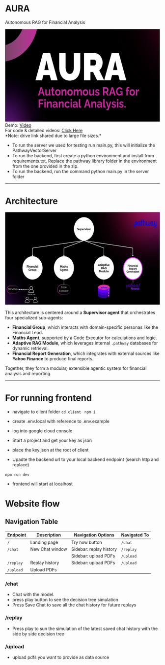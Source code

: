 # AURA
Autonomous RAG for Financial Analysis

<img src="pic/aura.png" alt="aura" width="600" height="300" />
<br/>
Demo: <a href="https://drive.google.com/file/d/1_Ilm0nZYD4hxCD9GABZTRU8Zq6MU2KZ7/view?usp=sharing">Video</a>
<br/>
For code & detailed videos: <a href="https://drive.google.com/drive/folders/1zlk75DLOMGkvq8CcpdNrOKV-2dHPWoMm?usp=sharing">Click Here </a>
<br/>
*Note: drive link shared due to large file sizes.*

* To run the server we used for testing run main.py, this will initialize the PathwayVectorServer
* To run the backend, first create a python environment and install from requirements.txt. Replace the pathway library folder in the environment from the one provided in the zip.
* To run the backend, run the command python main.py in the server folder

---
# Architecture 

<img src="pic/architecture.png" alt="architecture"  width="600" height="300"/>

This architecture is centered around a **Supervisor agent** that orchestrates four specialized sub-agents:

* **Financial Group**, which interacts with domain-specific personas like the Financial Lead.
* **Maths Agent**, supported by a Code Executor for calculations and logic.
* **Adaptive RAG Module**, which leverages internal `.pathway` databases for dynamic retrieval.
* **Financial Report Generation**, which integrates with external sources like **Yahoo Finance** to produce final reports.

Together, they form a modular, extensible agentic system for financial analysis and reporting.

---


# For running frontend 

- navigate to client folder 
``` cd client ```
```  npm i ```

- create .env.local with reference to .env.example
- log into google cloud console
- Start a project and get your key as json
- place the key.json at the root of client
- Upadte the backend url to your local backend endpoint (search http and replace)

``` npm run dev ```

- frontend will start at localhost


# Website flow

## Navigation Table

| Endpoint    | Description           | Navigation Options         | Navigated To |
|-------------|-----------------------|----------------------------|--------------|
| `/`         | Landing page          | Try now button             | `/chat`      |
| `/chat`     | New Chat window       | Sidebar: replay history    | `/replay`    |
|             |                       | Sidebar: upload PDFs       | `/upload`    |
| `/replay`   | Replay history        | Sidebar: upload PDFs       | `/upload`    |
| `/upload`   | Upload PDFs           |                            |              |


### /chat 

- Chat with the model.
- press play button to see the decision tree simulation
- Press Save Chat to save all the chat history for future replays 

### /replay

- Press play to sun the simulation of the latest saved chat history with the side by side decision tree

### /upload 

- upload pdfs you want to provide as data source 

